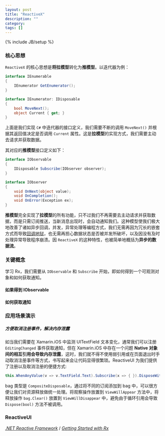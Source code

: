 ```yaml
---
layout: post
title: "ReactiveX"
description: ""
category: 
tags: []
---
```

{% include JB/setup %}

### 核心思想

`ReactiveX` 的核心思想是**将拉模型**转化为**推模型**。以迭代器为例：

```csharp
interface IEnumerable
{
    IEnumerator GetEnumerator();
}

interface IEnumerator: IDisposable
{
    bool MoveNext();
    object Current { get; }
}

```

上面是我们实现 `C#` 中迭代器的接口定义，我们需要不断的调用 `MoveNext()` 并根据其返回值决定是否调用 `Current` 属性。这是**拉模型**的实现方式，我们需要主动去请求并获取数据。

其对应的**推模型**接口定义如下：

```csharp
interface IObservable
{
    IDisposable Subscribe(IObserver observer);
}

interface IObserver
{
    void OnNext(object value);
    void OnCompletion();
    void OnError(Exception ex);
}
```

**推模型**完全实现了**拉模型**的所有功能，只不过我们不再需要去主动请求并获取数据，而是只需订阅推送，当新消息出现时，会自动通知我们。这种模型使我们极大地改善了诸如异步回调，并发，异常处理等编程方式，我们无需再因为冗长的嵌套方式而导致[回调地狱](http://callbackhell.com/)，也无需再担心数据状态是否被并发所破坏，以及因没有及时处理异常导致程序崩溃。因 `ReactiveX` 的这种特性，也被简单地概括为**异步的数据流**。

### 关键概念

学习 Rx，我们需要从 `IObservable` 和 `Subscribe` 开始，即如何得到一个可观测对象和如何获取通知。

#### 如果得到 IObservable

#### 如何获取通知

### 应用场景演示

##### 方便取消注册事件，解决内存泄露

如当我们需要在 Xamarin.iOS 中监测 UITextField 文本变化，通常我们可以注册 `EditingChanged` 事件获取通知，但在 Xamarin.iOS 中存在一个问题 **Native 对象间的相互引用会导致内存泄露**，这时，我们就不得不使用弱引用或在页面退出时手动取消注册事件等方式，书写起来会让代码显得很繁琐。ReactiveUI 为我们提供了注册以及取消注册的便捷方式:

```csharp
this.WhenAnyValue(v => v.TextField.Text).Subscribe(x => { }).DisposeWith(bag);
```

bag 类型是 `CompositeDisposable`，通过将不同的订阅添加到 bag 中，可以很方便让我们对资源释放做统一处理。将观察操作放置到 `ViewWillAppear` 方法中，将释放操作 `bag.Clear()` 放置到 `ViewWillDisappear` 中，避免由于循环引用会导致 `Dispose(bool)` 方法不被调用。


### ReactiveUI





[*.NET Reactive Framework*](https://www.youtube.com/watch?v=looJcaeboBY) / [*Getting Started with Rx*](https://msdn.microsoft.com/en-us/library/hh242975(v=vs.103).aspx)